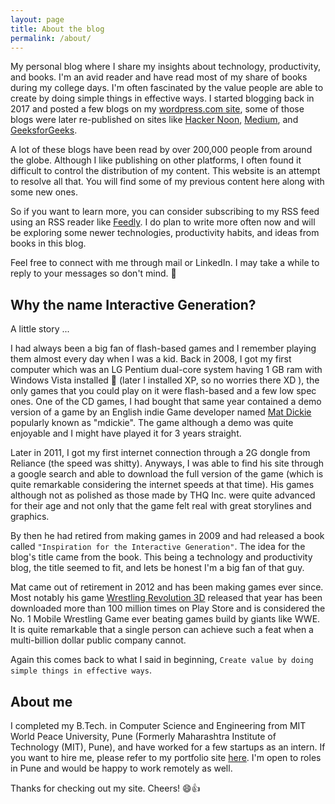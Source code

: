 ```yaml
---
layout: page
title: About the blog
permalink: /about/
---
```


My personal blog where I share my insights about technology, productivity, and books. I'm an avid reader and have read most of my share of books during my college days. I'm often fascinated by the value people are able to create by doing simple things in effective ways. I started blogging back in 2017 and posted a few blogs on my [wordpress.com site][wordpress], some of those blogs were later re-published on sites like [Hacker Noon][hackernoon], [Medium][medium], and [GeeksforGeeks][gfg]. 

A lot of these blogs have been read by over 200,000 people from around the globe. Although I like publishing on other platforms, I often found it difficult to control the distribution of my content. This website is an attempt to resolve all that. You will find some of my previous content here along with some new ones. 

So if you want to learn more, you can consider subscribing to my RSS feed using an RSS reader like [Feedly][feedly]. I do plan to write more often now and will be exploring some newer technologies, productivity habits, and ideas from books in this blog. 


Feel free to connect with me through mail or LinkedIn. I may take a while to reply to your messages so don't mind. 🙂

## Why the name Interactive Generation?

A little story ... 

I had always been a big fan of flash-based games and I remember playing them almost every day when I was a kid. Back in 2008, I got my first computer which was an LG Pentium dual-core system having 1 GB ram with Windows Vista installed 😬 (later I installed XP, so no worries there XD ), the only games that you could play on it were flash-based and a few low spec ones. One of the CD games, I had bought that same year contained a demo version of a game by an English indie Game developer named [Mat Dickie][mdickie] popularly known as "mdickie". The game although a demo was quite enjoyable and I might have played it for 3 years straight. 

Later in 2011, I got my first internet connection through a 2G dongle from Reliance (the speed was shitty). Anyways, I was able to find his site through a google search and able to download the full version of the game (which is quite remarkable considering the internet speeds at that time). His games although not as polished as those made by THQ Inc. were quite advanced for their age and not only that the game felt real with great storylines and graphics. 

By then he had retired from making games in 2009 and had released a book called `"Inspiration for the Interactive Generation"`. The idea for the blog's title came from the book. This being a technology and productivity blog, the title seemed to fit, and lets be honest I'm a big fan of that guy. 

Mat came out of retirement in 2012 and has been making games ever since. Most notably his game [Wrestling Revolution 3D][wrevolution] released that year has been downloaded more than 100 million times on Play Store and is considered the No. 1 Mobile Wrestling Game ever beating games build by giants like WWE. It is quite remarkable that a single person can achieve such a feat when a multi-billion dollar public company cannot. 

Again this comes back to what I said in beginning, `Create value by doing simple things in effective ways`.

## About me
I completed my B.Tech. in Computer Science and Engineering from MIT World Peace University, Pune (Formerly Maharashtra Institute of Technology (MIT), Pune), and have worked for a few startups as an intern. If you want to hire me, please refer to my portfolio site [here][portfolio]. I'm open to roles in Pune and would be happy to work remotely as well. 

Thanks for checking out my site. Cheers! 😄👍

[wordpress]: https://hardtasksin.wordpress.com/
[hackernoon]: https://hackernoon.com/@afroz-chakure
[medium]: https://medium.com/@afrozchakure
[gfg]: https://www.geeksforgeeks.org/introduction-to-docker/
[mdickie]: https://en.wikipedia.org/wiki/Mat_Dickie
[portfolio]: https://afrozchakure.tech
[wrevolution]: https://play.google.com/store/apps/details?id=air.WR3DFree&hl=en_IN&gl=US
[feedly]: https://feedly.com/